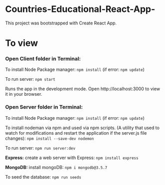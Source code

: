 # Countries-Educational-React-App-

This project was bootstrapped with Create React App.

# To view

### Open Client folder in Terminal: ###


To install Node Package manager:
`npm install` (if error: `npm update`)


To run server:
`npm start`

Runs the app in the development mode.
Open http://localhost:3000 to view it in your browser.



### Open Server folder in Terminal: ###

To install Node Package manager:
`npm install` (if error: `npm update`)

To install nodeman via npm and used via npm scripts.
(A utility that used to watch for modifications and restart the application if the server.js file changes):
`npm install --save-dev nodemon`

To run server:
`npm run server:dev` 


**Express:**
 create a web server with Express:
`npm install express`

**MongoDB:**
 install mongoDB: 
`npm i mongodb@3.5.7`



To seed the database:
`npm run seeds`



